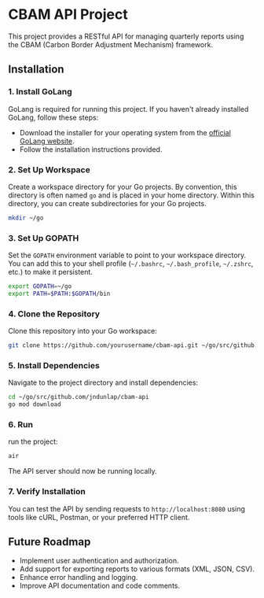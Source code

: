 # CBAM API Project

This project provides a RESTful API for managing quarterly reports using the CBAM (Carbon Border Adjustment Mechanism) framework.

## Installation

### 1. Install GoLang

GoLang is required for running this project. If you haven't already installed GoLang, follow these steps:

- Download the installer for your operating system from the [official GoLang website](https://golang.org/dl/).
- Follow the installation instructions provided.

### 2. Set Up Workspace

Create a workspace directory for your Go projects. By convention, this directory is often named `go` and is placed in your home directory. Within this directory, you can create subdirectories for your Go projects.

```bash
mkdir ~/go
```

### 3. Set Up GOPATH

Set the `GOPATH` environment variable to point to your workspace directory. You can add this to your shell profile (`~/.bashrc`, `~/.bash_profile`, `~/.zshrc`, etc.) to make it persistent.

```bash
export GOPATH=~/go
export PATH=$PATH:$GOPATH/bin
```

### 4. Clone the Repository

Clone this repository into your Go workspace:

```bash
git clone https://github.com/yourusername/cbam-api.git ~/go/src/github.com/yourusername/cbam-api
```

### 5. Install Dependencies

Navigate to the project directory and install dependencies:

```bash
cd ~/go/src/github.com/jndunlap/cbam-api
go mod download
```

### 6. Run

run the project:

```bash
air
```

The API server should now be running locally.

### 7. Verify Installation

You can test the API by sending requests to `http://localhost:8080` using tools like cURL, Postman, or your preferred HTTP client.

## Future Roadmap

- Implement user authentication and authorization.
- Add support for exporting reports to various formats (XML, JSON, CSV).
- Enhance error handling and logging.
- Improve API documentation and code comments.
